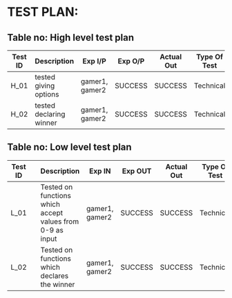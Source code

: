  # TEST PLAN:

  ## Table no: High level test plan

| **Test ID** | **Description**                                              | **Exp I/P** | **Exp O/P** | **Actual Out** |**Type Of Test**  |    
|-------------|--------------------------------------------------------------|------------|-------------|----------------|------------------|
|  H_01       |tested giving options|  gamer1, gamer2| SUCCESS|SUCCESS|Technical |
|  H_02       |tested declaring winner|  gamer1, gamer2|SUCCESS|SUCCESS|Technical   |




## Table no: Low level test plan

| **Test ID** |  |**Description**                                              | **Exp IN** | **Exp OUT** | **Actual Out** |**Type Of Test**  |    
|-------------|------------|--------------------------------------------------------------|------------|-------------|----------------|------------------|
|  L_01       | |Tested on functions which accept values from 0-9 as input|  gamer1, gamer2 |SUCCESS|SUCCESS |Technical |
|  L_02       | |Tested on functions which declares the winner|  gamer1, gamer2 |SUCCESS|SUCCESS |Technical |


